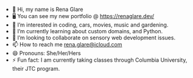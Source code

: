 - 👋 Hi, my name is Rena Glare
- 🖥️ You can see my new portfolio @ https://renaglare.dev/
- 👀 I’m interested in coding, cars, movies, music and gardening.
- 🌱 I’m currently learning about custom domains, and Python.
- 💞️ I’m looking to collaborate on sensory web development issues.
- 📫 How to reach me rena.glare@icloud.com
- 😄 Pronouns: She/Her/Hers
- ⚡ Fun fact: I am currently taking classes through Columbia University, their JTC program. 

<!---
glarerena/glarerena is a ✨ special ✨ repository because its `README.md` (this file) appears on your GitHub profile.
You can click the Preview link to take a look at your changes.
--->
